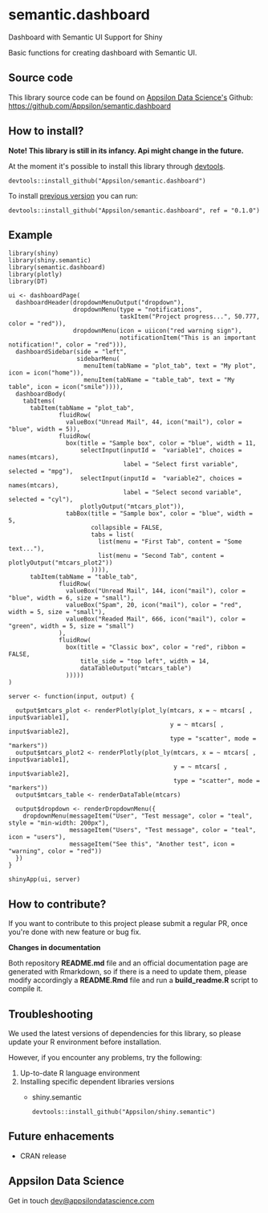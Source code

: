 
<link href="http://fonts.googleapis.com/css?family=Maven+Pro:400,700|Inconsolata" rel="stylesheet" type="text/css"> <link href='docs/style.css' rel='stylesheet' type='text/css'>

semantic.dashboard
==================

Dashboard with Semantic UI Support for Shiny

Basic functions for creating dashboard with Semantic UI.

<!-- #Basic tutorial article is available on [Appsilon Data Science blog](your_future_art_link). -->
<!-- Live demo link below -->
<!--<p style="text-align: center; font-size: x-large;">
<a href="">Live demo</a>
</p> -->

Source code
-----------

This library source code can be found on [Appsilon Data Science's](http://appsilondatascience.com) Github: <br> <https://github.com/Appsilon/semantic.dashboard>

How to install?
---------------

**Note! This library is still in its infancy. Api might change in the future.**

At the moment it's possible to install this library through [devtools](https://github.com/hadley/devtools).

    devtools::install_github("Appsilon/semantic.dashboard")

To install [previous version]() you can run:

    devtools::install_github("Appsilon/semantic.dashboard", ref = "0.1.0")

Example
-------

    library(shiny)
    library(shiny.semantic)
    library(semantic.dashboard)
    library(plotly)
    library(DT)

    ui <- dashboardPage(
      dashboardHeader(dropdownMenuOutput("dropdown"),
                      dropdownMenu(type = "notifications",
                                   taskItem("Project progress...", 50.777, color = "red")),
                      dropdownMenu(icon = uiicon("red warning sign"),
                                   notificationItem("This is an important notification!", color = "red"))),
      dashboardSidebar(side = "left",
                       sidebarMenu(
                         menuItem(tabName = "plot_tab", text = "My plot", icon = icon("home")),
                         menuItem(tabName = "table_tab", text = "My table", icon = icon("smile")))),
      dashboardBody(
        tabItems(
          tabItem(tabName = "plot_tab",
                  fluidRow(
                    valueBox("Unread Mail", 44, icon("mail"), color = "blue", width = 5)),
                  fluidRow(
                    box(title = "Sample box", color = "blue", width = 11,
                        selectInput(inputId =  "variable1", choices = names(mtcars),
                                    label = "Select first variable", selected = "mpg"),
                        selectInput(inputId =  "variable2", choices = names(mtcars),
                                    label = "Select second variable", selected = "cyl"),
                        plotlyOutput("mtcars_plot")),
                    tabBox(title = "Sample box", color = "blue", width = 5,
                           collapsible = FALSE,
                           tabs = list(
                             list(menu = "First Tab", content = "Some text..."),
                             list(menu = "Second Tab", content = plotlyOutput("mtcars_plot2"))
                           )))),
          tabItem(tabName = "table_tab",
                  fluidRow(
                    valueBox("Unread Mail", 144, icon("mail"), color = "blue", width = 6, size = "small"),
                    valueBox("Spam", 20, icon("mail"), color = "red", width = 5, size = "small"),
                    valueBox("Readed Mail", 666, icon("mail"), color = "green", width = 5, size = "small")
                  ),
                  fluidRow(
                    box(title = "Classic box", color = "red", ribbon = FALSE,
                        title_side = "top left", width = 14,
                        dataTableOutput("mtcars_table")
                    )))))
    )

    server <- function(input, output) {

      output$mtcars_plot <- renderPlotly(plot_ly(mtcars, x = ~ mtcars[ , input$variable1],
                                                 y = ~ mtcars[ , input$variable2],
                                                 type = "scatter", mode = "markers"))
      output$mtcars_plot2 <- renderPlotly(plot_ly(mtcars, x = ~ mtcars[ , input$variable1],
                                                  y = ~ mtcars[ , input$variable2],
                                                  type = "scatter", mode = "markers"))
      output$mtcars_table <- renderDataTable(mtcars)

      output$dropdown <- renderDropdownMenu({
        dropdownMenu(messageItem("User", "Test message", color = "teal", style = "min-width: 200px"),
                     messageItem("Users", "Test message", color = "teal", icon = "users"),
                     messageItem("See this", "Another test", icon = "warning", color = "red"))
      })
    }

    shinyApp(ui, server)

How to contribute?
------------------

If you want to contribute to this project please submit a regular PR, once you're done with new feature or bug fix.<br>

**Changes in documentation**

Both repository **README.md** file and an official documentation page are generated with Rmarkdown, so if there is a need to update them, please modify accordingly a **README.Rmd** file and run a **build\_readme.R** script to compile it.

Troubleshooting
---------------

We used the latest versions of dependencies for this library, so please update your R environment before installation.

However, if you encounter any problems, try the following:

1.  Up-to-date R language environment
2.  Installing specific dependent libraries versions
    -   shiny.semantic

            devtools::install_github("Appsilon/shiny.semantic")

Future enhacements
------------------

-   CRAN release

Appsilon Data Science
---------------------

Get in touch [dev@appsilondatascience.com](dev@appsilondatascience.com)
